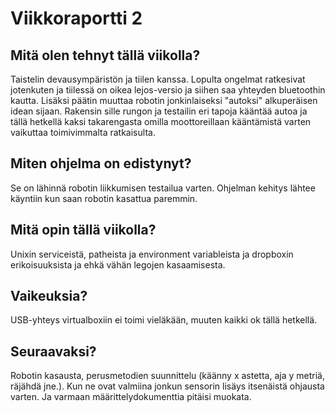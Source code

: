 # Viikkoraportti 2

## Mitä olen tehnyt tällä viikolla?
Taistelin devausympäristön ja tiilen kanssa. Lopulta ongelmat ratkesivat jotenkuten ja tiilessä on oikea lejos-versio ja siihen saa yhteyden bluetoothin kautta. Lisäksi päätin muuttaa robotin jonkinlaiseksi "autoksi" alkuperäisen idean sijaan. Rakensin sille rungon ja testailin eri tapoja kääntää autoa ja tällä hetkellä kaksi takarengasta omilla moottoreillaan kääntämistä varten vaikuttaa toimivimmalta ratkaisulta.
## Miten ohjelma on edistynyt?
Se on lähinnä robotin liikkumisen testailua varten. Ohjelman kehitys lähtee käyntiin kun saan robotin kasattua paremmin.
## Mitä opin tällä viikolla?
Unixin serviceistä, patheista ja environment variableista ja dropboxin erikoisuuksista ja ehkä vähän legojen kasaamisesta.
## Vaikeuksia?
USB-yhteys virtualboxiin ei toimi vieläkään, muuten kaikki ok tällä hetkellä. 
## Seuraavaksi?
Robotin kasausta, perusmetodien suunnittelu (käänny x astetta, aja y metriä, räjähdä jne.). Kun ne ovat valmiina jonkun sensorin lisäys itsenäistä ohjausta varten. Ja varmaan määrittelydokumenttia pitäisi muokata. 
